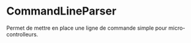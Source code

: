 # CommandLineParser
Permet de mettre en place une ligne de commande simple pour micro-controlleurs.
